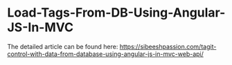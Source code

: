 # Load-Tags-From-DB-Using-Angular-JS-In-MVC

The detailed article can be found here: https://sibeeshpassion.com/tagit-control-with-data-from-database-using-angular-js-in-mvc-web-api/
